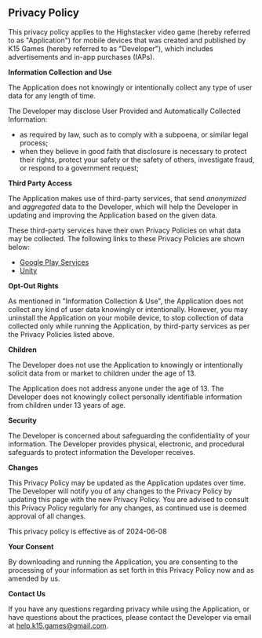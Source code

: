 ## Privacy Policy

This privacy policy applies to the Highstacker video game (hereby referred to as "Application") for mobile devices that was created and published by K15 Games (hereby referred to as "Developer"), which includes advertisements and in-app purchases (IAPs).

**Information Collection and Use**

The Application does not knowingly or intentionally collect any type of user data for any length of time.

The Developer may disclose User Provided and Automatically Collected Information:

*   as required by law, such as to comply with a subpoena, or similar legal process;
*   when they believe in good faith that disclosure is necessary to protect their rights, protect your safety or the safety of others, investigate fraud, or respond to a government request;

**Third Party Access**

The Application makes use of third-party services, that send *anonymized* and *aggregated* data to the Developer, which will help the Developer in updating and improving the Application based on the given data.

These third-party services have their own Privacy Policies on what data may be collected.
The following links to these Privacy Policies are shown below:

*   [Google Play Services](https://www.google.com/policies/privacy/)
*   [Unity](https://unity3d.com/legal/privacy-policy)


**Opt-Out Rights**

As mentioned in "Information Collection & Use", the Application does not collect any kind of user data knowingly or intentionally. However, you may uninstall the Application on your mobile device, to stop collection of data collected only while running the Application, by third-party services as per the Privacy Policies listed above.

**Children**

The Developer does not use the Application to knowingly or intentionally solicit data from or market to children under the age of 13.

The Application does not address anyone under the age of 13\. The Developer does not knowingly collect personally identifiable information from children under 13 years of age.

**Security**

The Developer is concerned about safeguarding the confidentiality of your information. The Developer provides physical, electronic, and procedural safeguards to protect information the Developer receives.

**Changes**

This Privacy Policy may be updated as the Application updates over time. The Developer will notify you of any changes to the Privacy Policy by updating this page with the new Privacy Policy. You are advised to consult this Privacy Policy regularly for any changes, as continued use is deemed approval of all changes.

This privacy policy is effective as of 2024-06-08

**Your Consent**

By downloading and running the Application, you are consenting to the processing of your information as set forth in this Privacy Policy now and as amended by us.

**Contact Us**

If you have any questions regarding privacy while using the Application, or have questions about the practices, please contact the Developer via email at help.k15.games@gmail.com.
